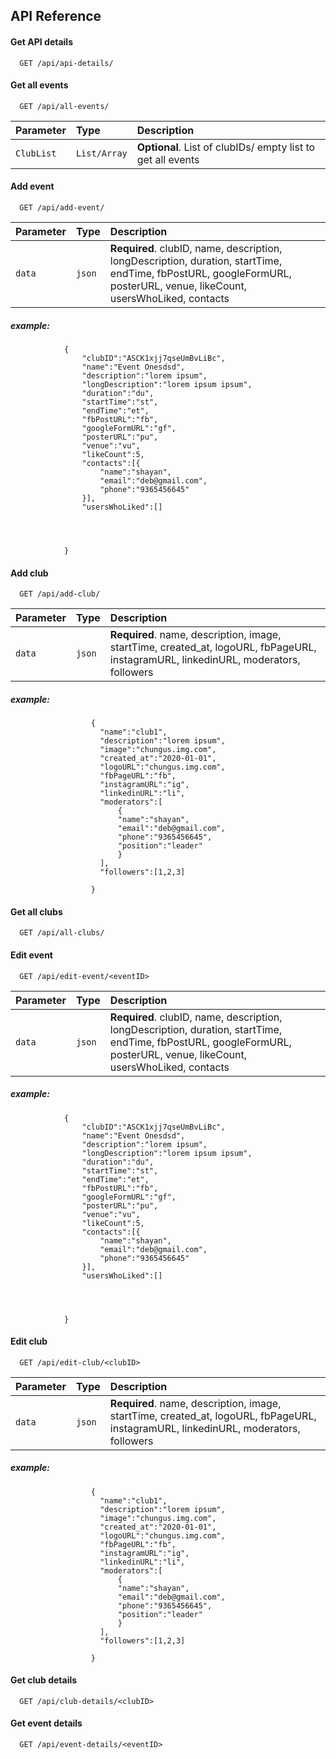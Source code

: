 
## API Reference

#### Get API details

```http
  GET /api/api-details/
```


#### Get all events

```http
  GET /api/all-events/
```

| Parameter | Type     | Description                |
| :-------- | :------- | :------------------------- |
| `ClubList` | `List/Array` | **Optional**. List of clubIDs/ empty list to get all events |

#### Add event

```http
  GET /api/add-event/
```

| Parameter | Type     | Description                       |
| :-------- | :------- | :-------------------------------- |
| `data`      | `json` | **Required**. clubID, name, description, longDescription, duration, startTime, endTime, fbPostURL, googleFormURL, posterURL, venue, likeCount, usersWhoLiked, contacts  |

##### example: 
                {
                    "clubID":"ASCK1xjj7qseUmBvLiBc",
                    "name":"Event Onesdsd",
                    "description":"lorem ipsum",
                    "longDescription":"lorem ipsum ipsum",
                    "duration":"du",
                    "startTime":"st",
                    "endTime":"et",
                    "fbPostURL":"fb",
                    "googleFormURL":"gf",
                    "posterURL":"pu",
                    "venue":"vu",
                    "likeCount":5,
                    "contacts":[{
                        "name":"shayan",
                        "email":"deb@gmail.com",
                        "phone":"9365456645"
                    }],
                    "usersWhoLiked":[]
                        
                    
                    

                }


#### Add club

```http
  GET /api/add-club/
```

| Parameter | Type     | Description                       |
| :-------- | :------- | :-------------------------------- |
| `data`      | `json` | **Required**. name, description, image, startTime, created_at, logoURL, fbPageURL, instagramURL, linkedinURL, moderators, followers |


##### example:

                      {
                        "name":"club1",
                        "description":"lorem ipsum",
                        "image":"chungus.img.com",
                        "created_at":"2020-01-01",
                        "logoURL":"chungus.img.com",
                        "fbPageURL":"fb",
                        "instagramURL":"ig",
                        "linkedinURL":"li",
                        "moderators":[
                            {
                            "name":"shayan",
                            "email":"deb@gmail.com",
                            "phone":"9365456645",
                            "position":"leader"
                            }
                        ],
                        "followers":[1,2,3]

                      }


#### Get all clubs

```http
  GET /api/all-clubs/
```


#### Edit event

```http
  GET /api/edit-event/<eventID>
```

| Parameter | Type     | Description                       |
| :-------- | :------- | :-------------------------------- |
| `data`      | `json` | **Required**. clubID, name, description, longDescription, duration, startTime, endTime, fbPostURL, googleFormURL, posterURL, venue, likeCount, usersWhoLiked, contacts  |

##### example: 
                {
                    "clubID":"ASCK1xjj7qseUmBvLiBc",
                    "name":"Event Onesdsd",
                    "description":"lorem ipsum",
                    "longDescription":"lorem ipsum ipsum",
                    "duration":"du",
                    "startTime":"st",
                    "endTime":"et",
                    "fbPostURL":"fb",
                    "googleFormURL":"gf",
                    "posterURL":"pu",
                    "venue":"vu",
                    "likeCount":5,
                    "contacts":[{
                        "name":"shayan",
                        "email":"deb@gmail.com",
                        "phone":"9365456645"
                    }],
                    "usersWhoLiked":[]
                        
                    
                    

                }

#### Edit club

```http
  GET /api/edit-club/<clubID>
```

| Parameter | Type     | Description                       |
| :-------- | :------- | :-------------------------------- |
| `data`      | `json` | **Required**. name, description, image, startTime, created_at, logoURL, fbPageURL, instagramURL, linkedinURL, moderators, followers |


##### example:

                      {
                        "name":"club1",
                        "description":"lorem ipsum",
                        "image":"chungus.img.com",
                        "created_at":"2020-01-01",
                        "logoURL":"chungus.img.com",
                        "fbPageURL":"fb",
                        "instagramURL":"ig",
                        "linkedinURL":"li",
                        "moderators":[
                            {
                            "name":"shayan",
                            "email":"deb@gmail.com",
                            "phone":"9365456645",
                            "position":"leader"
                            }
                        ],
                        "followers":[1,2,3]

                      }



#### Get club details

```http
  GET /api/club-details/<clubID>
```


#### Get event details

```http
  GET /api/event-details/<eventID>
```
